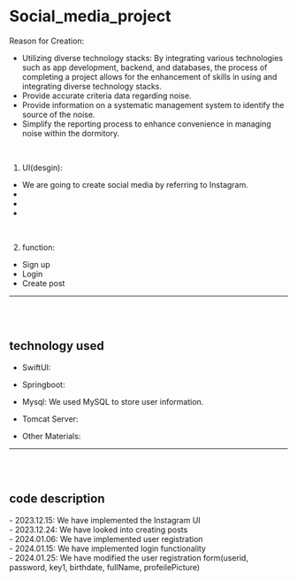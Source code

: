 # Social_media_project

  Reason for Creation:
  - Utilizing diverse technology stacks: By integrating various technologies such as app development, backend, and databases, the process of completing a project allows for the enhancement of skills in using and integrating diverse technology stacks.
  - Provide accurate criteria data regarding noise.
  - Provide information on a systematic management system to identify the source of the noise.
  - Simplify the reporting process to enhance convenience in managing noise within the dormitory.

<br>






1. UI(desgin):
  - We are going to create social media by referring to Instagram.
  - 
  - 
  - 

<br>

2. function:
  - Sign up
  - Login
  - Create post


<hr>
<br>
<br>
<h2>technology used</h2>

- SwiftUI: 

- Springboot: 
  
- Mysql: We used MySQL to store user information.
  
- Tomcat Server: 
  
- Other Materials:

<hr>
<br>
<br>
<h2>code description</h2>
  - 2023.12.15: We have implemented the Instagram UI <br>
  - 2023.12.24: We have looked into creating posts <br>
  - 2024.01.06: We have implemented user registration <br>
  - 2024.01.15: We have implemented login functionality <br>
  - 2024.01.25: We have modified the user registration form(userid, password, key1, birthdate, fullName, profeilePicture) <br>
